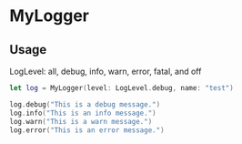 # MyLogger


## Usage

LogLevel: all, debug, info, warn, error, fatal, and off

``` swift
let log = MyLogger(level: LogLevel.debug, name: "test")

log.debug("This is a debug message.")
log.info("This is an info message.")
log.warn("This is a warn message.")
log.error("This is an error message.")

```
